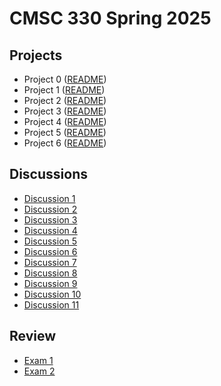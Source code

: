 # CMSC 330 Spring 2025

## Projects
- Project 0 ([README](https://github.com/cmsc330spring25/spring25/blob/main/projects/project0/project0.md))
- Project 1 ([README](https://github.com/cmsc330spring25/spring25/blob/main/projects/project1/project1.md))
- Project 2 ([README](https://github.com/cmsc330spring25/spring25/blob/main/projects/project2/README.md))
- Project 3 ([README](https://github.com/cmsc330spring25/spring25/blob/main/projects/project3/project3.md))
- Project 4 ([README](https://github.com/cmsc330spring25/spring25/tree/main/projects/project4))
- Project 5 ([README](https://github.com/cmsc330spring25/spring25/tree/main/projects/project5))
- Project 6 ([README](https://github.com/cmsc330spring25/spring25/tree/main/projects/project6))

## Discussions
- [Discussion 1](https://github.com/cmsc330spring25/spring25/tree/main/discussions/d1_git)
- [Discussion 2](https://github.com/cmsc330spring25/spring25/tree/main/discussions/d2_ocaml_typing)
- [Discussion 3](https://github.com/cmsc330spring25/spring25/tree/main/discussions/d3_hof_variants)
- [Discussion 4](https://github.com/cmsc330spring25/spring25/tree/main/discussions/d4_pbt_regex)
- [Discussion 5](https://github.com/cmsc330spring25/spring25/tree/main/discussions/d5_nfa_dfa)
- [Discussion 6](https://github.com/cmsc330spring25/spring25/tree/main/discussions/d6_fsm_review)
- [Discussion 7](https://github.com/cmsc330spring25/spring25/tree/main/discussions/d7_cfg_interps)
- [Discussion 8](https://github.com/cmsc330spring25/spring25/tree/main/discussions/d8_opsem)
- [Discussion 9](https://github.com/cmsc330spring25/spring25/tree/main/discussions/d9_typechecking)
- [Discussion 10](https://github.com/cmsc330spring25/spring25/tree/main/discussions/d10_lambda)
- [Discussion 11](https://github.com/cmsc330spring25/spring25/tree/main/discussions/d11_rust_basics)

## Review
- [Exam 1](https://github.com/cmsc330spring25/spring25/tree/main/course-files/review/Exam1-Review)
- [Exam 2](https://github.com/cmsc330spring25/spring25/tree/main/course-files/review/Exam2-Review)
